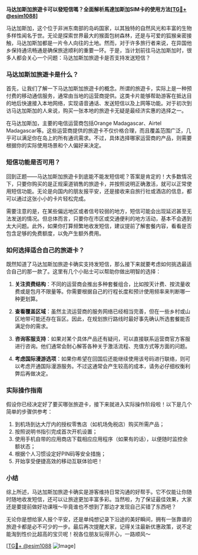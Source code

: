 **马达加斯加旅遊卡可以發短信嗎？全面解析馬達加斯加SIM卡的使用方法[[TG💪+ @esim1088](https://t.me/s/esim1088)]**

马达加斯加，这个位于非洲东南部的岛屿国家，以其独特的自然风光和丰富的生物多样性闻名于世。无论是探索世界最大的猴面包树森林，还是与可爱的狐猴亲密接触，马达加斯加都是一片令人向往的土地。然而，对于许多旅行者来说，在异国他乡保持通讯畅通是确保旅途顺利的重要一环。于是，当计划前往马达加斯加时，很多人都会关心一个问题：马达加斯加旅遊卡是否支持发送短信？

### 马达加斯加旅遊卡是什么？

首先，让我们了解一下马达加斯加旅遊卡的概念。所谓的旅遊卡，实际上是一种预付费的移动通信服务，通常由当地的运营商提供。这类卡片能够帮助游客在抵达目的地后快速接入本地网络，实现语音通话、发送短信以及上网等功能。对于初次到访马达加斯加的人来说，购买一张本地的旅遊卡无疑是最经济实惠的选择之一。

在马达加斯加，主要的电信运营商包括Orange Madagascar、Airtel Madagascar等。这些运营商提供的旅遊卡不仅价格合理，而且覆盖范围广泛，几乎可以满足你在岛上的所有通讯需求。不过，具体选择哪家运营商的产品，则需要根据你的实际使用场景和个人偏好来决定。

### 短信功能是否可用？

回到正题——马达加斯加旅遊卡到底能不能发短信呢？答案是肯定的！大多数情况下，只要你购买的是正规渠道销售的旅遊卡，并按照说明正确激活，就可以正常使用短信功能。无论是向国内的朋友报平安，还是接收来自旅行社或酒店的信息，都可以通过这张小小的卡片轻松完成。

需要注意的是，在某些偏远地区或者信号较弱的地方，短信可能会出现延迟甚至无法发送的情况。但总体而言，只要你在市区或交通便利的地方活动，基本不会遇到太大问题。此外，如果你打算频繁地收发短信，建议提前了解套餐内容，看看是否包含足够的免费额度，以免产生额外费用。

### 如何选择适合自己的旅遊卡？

既然知道了马达加斯加旅遊卡确实支持发短信，那么接下来就要考虑如何挑选最适合自己的那一款了。这里有几个小贴士可以帮助你做出明智的选择：

1. **关注资费结构**：不同的运营商会推出多种套餐组合，比如按天计费、按流量收费或是包月不限量等。你需要根据自己的行程长度和预计使用频率来判断哪一种更划算。
   
2. **查看覆盖区域**：虽然主流运营商的服务网络已经相当完善，但在一些乡村或山区地带可能还存在盲区。因此，在规划旅行路线时最好事先确认所选套餐能否满足你的需求。

3. **咨询客服支持**：如果对某个具体产品还有疑问，可以直接联系运营商官方客服进行咨询。他们通常会耐心解答各种关于激活流程、充值方式等方面的问题。

4. **考虑国际漫游选项**：如果你希望在回国后还能继续使用该号码进行联络，则可以考虑开通国际漫游服务。不过这通常会产生较高的成本，请务必仔细权衡利弊后再做决定。

### 实际操作指南

假设你已经决定好了要买哪张旅遊卡，接下来就进入实际操作阶段啦！以下是几个简单的步骤供参考：

1. 到机场到达大厅内的授权零售店（如机场免税店）购买所需产品；
2. 按照说明书指引完成首次开机设置；
3. 使用手机自带的应用商店下载相应应用程序（如果有的话），以便随时监控余额状态；
4. 根据个人习惯设定好PIN码等安全措施；
5. 开始享受便捷高效的移动互联体验吧！

### 小结

综上所述，马达加斯加旅遊卡确实是游客维持日常沟通的好帮手。它不仅能让你随时随地收发短信，还可以让旅途更加丰富多彩。当然啦，为了保证最佳效果，大家还是要提前做好功课哦～毕竟谁也不想到了那边才发现自己买错了东西吧？

无论你是想给家人报个平安，还是单纯想记录下沿途的美好瞬间，拥有一张靠谱的旅遊卡都是必不可少的一步。最后再次提醒大家，记得关注最新优惠政策，说不定能淘到性价比超高的宝贝呢！祝各位朋友玩得开心，一路顺风～

[[TG💪+ @esim1088](https://t.me/s/esim1088) ![Image](https://i.postimg.cc/4NQfJmqS/Snipaste-2025-05-13-00-14-12.png)]